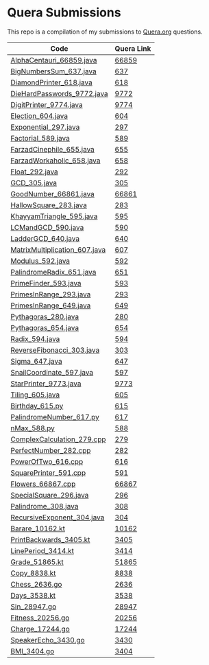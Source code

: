 # Quera Submissions

This repo is a compilation of my submissions to [Quera.org](https://quera.org) questions.

| Code                                                                          | Quera Link                                  |
|-------------------------------------------------------------------------------|---------------------------------------------|
| [AlphaCentauri_66859.java](/src/main/java/AlphaCentauri_66859.java)           | [66859](https://quera.org/problemset/66859) |
| [BigNumbersSum_637.java](/src/main/java/BigNumbersSum_637.java)               | [637](https://quera.org/problemset/637)     |
| [DiamondPrinter_618.java](/src/main/java/DiamondPrinter_618.java)             | [618](https://quera.org/problemset/618)     |
| [DieHardPasswords_9772.java](/src/main/java/DieHardPasswords_9772.java)       | [9772](https://quera.org/problemset/9772)   |
| [DigitPrinter_9774.java](/src/main/java/DigitPrinter_9774.java)               | [9774](https://quera.org/problemset/9774)   |
| [Election_604.java](/src/main/java/Election_604.java)                         | [604](https://quera.org/problemset/604)     |
| [Exponential_297.java](/src/main/java/Exponential_297.java)                   | [297](https://quera.org/problemset/297)     |
| [Factorial_589.java](/src/main/java/Factorial_589.java)                       | [589](https://quera.org/problemset/589)     |
| [FarzadCinephile_655.java](/src/main/java/FarzadCinephile_655.java)           | [655](https://quera.org/problemset/655)     |
| [FarzadWorkaholic_658.java](/src/main/java/FarzadWorkaholic_658.java)         | [658](https://quera.org/problemset/658)     |
| [Float_292.java](/src/main/java/Float_292.java)                               | [292](https://quera.org/problemset/292)     |
| [GCD_305.java](/src/main/java/GCD_305.java)                                   | [305](https://quera.org/problemset/305)     |
| [GoodNumber_66861.java](/src/main/java/GoodNumber_66861.java)                 | [66861](https://quera.org/problemset/66861) |
| [HallowSquare_283.java](/src/main/java/HallowSquare_283.java)                 | [283](https://quera.org/problemset/283)     |
| [KhayyamTriangle_595.java](/src/main/java/KhayyamTriangle_595.java)           | [595](https://quera.org/problemset/595)     |
| [LCMandGCD_590.java](/src/main/java/LCMandGCD_590.java)                       | [590](https://quera.org/problemset/590)     |
| [LadderGCD_640.java](/src/main/java/LadderGCD_640.java)                       | [640](https://quera.org/problemset/640)     |
| [MatrixMultiplication_607.java](/src/main/java/MatrixMultiplication_607.java) | [607](https://quera.org/problemset/607)     |
| [Modulus_592.java](/src/main/java/Modulus_592.java)                           | [592](https://quera.org/problemset/592)     |
| [PalindromeRadix_651.java](/src/main/java/PalindromeRadix_651.java)           | [651](https://quera.org/problemset/651)     |
| [PrimeFinder_593.java](/src/main/java/PrimeFinder_593.java)                   | [593](https://quera.org/problemset/593)     |
| [PrimesInRange_293.java](/src/main/java/PrimesInRange_293.java)               | [293](https://quera.org/problemset/293)     |
| [PrimesInRange_649.java](/src/main/java/PrimesInRange_649.java)               | [649](https://quera.org/problemset/649)     |
| [Pythagoras_280.java](/src/main/java/Pythagoras_280.java)                     | [280](https://quera.org/problemset/280)     |
| [Pythagoras_654.java](/src/main/java/Pythagoras_654.java)                     | [654](https://quera.org/problemset/654)     |
| [Radix_594.java](/src/main/java/Radix_594.java)                               | [594](https://quera.org/problemset/594)     |
| [ReverseFibonacci_303.java](/src/main/java/ReverseFibonacci_303.java)         | [303](https://quera.org/problemset/303)     |
| [Sigma_647.java](/src/main/java/Sigma_647.java)                               | [647](https://quera.org/problemset/647)     |
| [SnailCoordinate_597.java](/src/main/java/SnailCoordinate_597.java)           | [597](https://quera.org/problemset/597)     |
| [StarPrinter_9773.java](/src/main/java/StarPrinter_9773.java)                 | [9773](https://quera.org/problemset/9773)   |
| [Tiling_605.java](/src/main/java/Tiling_605.java)                             | [605](https://quera.org/problemset/605)     |
| [Birthday_615.py](/python/Birthday_615.py)                                    | [615](https://quera.org/problemset/615)     |
| [PalindromeNumber_617.py](/python/PalindromeNumber_617.py)                    | [617](https://quera.org/problemset/617)     |
| [nMax_588.py](/python/nMax_588.py)                                            | [588](https://quera.org/problemset/588)     |
| [ComplexCalculation_279.cpp](/CPP/ComplexCalculation_279.cpp)                 | [279](https://quera.org/problemset/279)     |
| [PerfectNumber_282.cpp](/CPP/PerfectNumber_282.cpp)                           | [282](https://quera.org/problemset/282)     |
| [PowerOfTwo_616.cpp](/CPP/PowerOfTwo_616.cpp)                                 | [616](https://quera.org/problemset/616)     |
| [SquarePrinter_591.cpp](/CPP/SquarePrinter_591.cpp)                           | [591](https://quera.org/problemset/591)     |
| [Flowers_66867.cpp](/src/main/java/Flowers_66867.java)                        | [66867](https://quera.org/problemset/66867) |
| [SpecialSquare_296.java](/src/main/java/SpecialSquare_296.java)               | [296](https://quera.org/problemset/296)     |
| [Palindrome_308.java](/src/main/java/Palindrome_308.java)                     | [308](https://quera.org/problemset/308)     |
| [RecursiveExponent_304.java](/src/main/java/RecursiveExponent_304.java)       | [304](https://quera.org/problemset/304)     |
| [Barare_10162.kt](/src/main/kotlin/Barare_10162.kt)                           | [10162](https://quera.org/problemset/10162) |
| [PrintBackwards_3405.kt](/src/main/kotlin/PrintBackwards_3405.kt)             | [3405](https://quera.org/problemset/3405)   |
| [LinePeriod_3414.kt](/src/main/kotlin/LinePeriod_3414.kt)                     | [3414](https://quera.org/problemset/3414)   |
| [Grade_51865.kt](/src/main/kotlin/Grade_51865.kt)                             | [51865](https://quera.org/problemset/51865) |
| [Copy_8838.kt](/src/main/kotlin/Copy_8838.kt)                                 | [8838](https://quera.org/problemset/8838)   |
| [Chess_2636.go](/go/Chess_2636.go)                                            | [2636](https://quera.org/problemset/2636)   |
| [Days_3538.kt](/src/main/kotlin/Days_3538.kt)                                 | [3538](https://quera.org/problemset/3538)   |
| [Sin_28947.go](/go/Sin_28947.go)                                              | [28947](https://quera.org/problemset/28947) |
| [Fitness_20256.go](/go/Fitness_20256.go)                                      | [20256](https://quera.org/problemset/20256) |
| [Charge_17244.go](/go/Charge_17244.go)                                        | [17244](https://quera.org/problemset/17244) |
| [SpeakerEcho_3430.go](/go/SpeakerEcho_3430.go)                                | [3430](https://quera.org/problemset/3430)   |
| [BMI_3404.go](/go/BMI_3404.go)                                                | [3404](https://quera.org/problemset/3404)   |